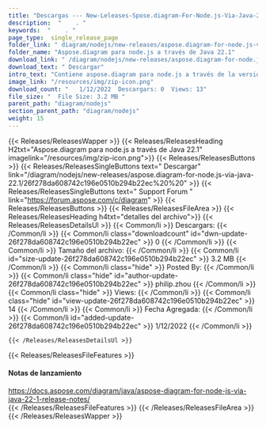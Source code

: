 ```yaml
---
title: "Descargas --- New-Leleases-Spose.diagram-For-Node.js-Via-Java-22.1." 
description:  "    . " 
keywords:  "    . " 
page_type:  single_release_page
folder_link: " diagram/nodejs/new-releases/aspose.diagram-for-node.js-via-java-22.1/"
folder_name: "Aspose.diagram para node.js a través de Java 22.1"
download_link: " /diagram/nodejs/new-releases/aspose.diagram-for-node.js-via-java-22.1/26f278da608742c196e0510b294b22ec"
download_text: " Descargar"
intro_text: "Contiene aspose.diagram para node.js a través de la versión Java 22.1."
image_link: "/resources/img/zip-icon.png"
download_count: "   1/12/2022  Descargars: 0  Views: 13"
file_size: "  File Size: 3.2 MB "
parent_path: "diagram/nodejs"
section_parent_path: "diagram/nodejs"
weight: 15
---
```


{{< Releases/ReleasesWapper >}}
  {{< Releases/ReleasesHeading H2txt="Aspose.diagram para node.js a través de Java 22.1" imagelink="/resources/img/zip-icon.png">}}
  {{< Releases/ReleasesButtons >}}
    {{< Releases/ReleasesSingleButtons text=" Descargar" link="/diagram/nodejs/new-releases/aspose.diagram-for-node.js-via-java-22.1/26f278da608742c196e0510b294b22ec%20%20" >}}
    {{< Releases/ReleasesSingleButtons text=" Support Forum " link="https://forum.aspose.com/c/diagram" >}}
  {{< Releases/ReleasesButtons >}}
  {{< Releases/ReleasesFileArea >}}
    {{< Releases/ReleasesHeading h4txt="detalles del archivo">}}
    {{< Releases/ReleasesDetailsUl >}}
            {{< Common/li  >}} Descargars: {{< /Common/li >}} 
      {{< Common/li class="downloadcount" id="dwn-update-26f278da608742c196e0510b294b22ec" >}} 0 {{< /Common/li >}} 
      {{< Common/li  >}} Tamaño del archivo: {{< /Common/li >}} 
      {{< Common/li id="size-update-26f278da608742c196e0510b294b22ec" >}} 3.2 MB {{< /Common/li >}} 
      {{< Common/li  class="hide" >}} Posted By: {{< /Common/li >}} 
      {{< Common/li class="hide" id="author-update-26f278da608742c196e0510b294b22ec" >}} philip.zhou {{< /Common/li >}} 
      {{< Common/li class="hide"  >}} Views: {{< /Common/li >}} 
      {{< Common/li class="hide" id="view-update-26f278da608742c196e0510b294b22ec" >}} 14 {{< /Common/li >}} 
      {{< Common/li  >}} Fecha Agregada: {{< /Common/li >}} 
      {{< Common/li id="added-update-26f278da608742c196e0510b294b22ec" >}} 1/12/2022 {{< /Common/li >}} 

    {{< /Releases/ReleasesDetailsUl >}}

  {{< Releases/ReleasesFileFeatures >}}
      <h4>Notas de lanzamiento</h4><div><a href="https://docs.aspose.com/diagram/java/aspose-diagram-for-node-js-via-java-22-1-release-notes/">https://docs.aspose.com/diagram/java/aspose-diagram-for-node-js-via-java-22-1-release-notes/</a></div>
  {{< /Releases/ReleasesFileFeatures >}}
 {{< /Releases/ReleasesFileArea >}}
{{< /Releases/ReleasesWapper >}}


